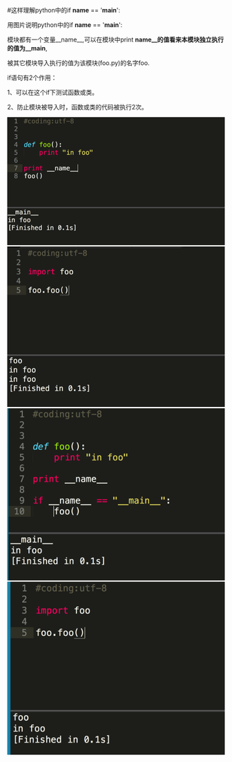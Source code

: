 #这样理解python中的if __name__ == '__main__':

 用图片说明python中的if __name__ == '__main__':  

 模块都有一个变量__name__,可以在模块中print __name__的值看来本模块独立执行的值为__main__,  

 被其它模块导入执行的值为该模块(foo.py)的名字foo.  

 if语句有2个作用：  

 1、可以在这个if下测试函数或类。  

 2、防止模块被导入时，函数或类的代码被执行2次。  
 

 ![](main-1.png)
 ![](main-2.png)
 ![](main-3.png)
 ![](main-4.png)
